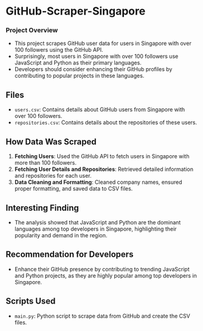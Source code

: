 # GitHub-Scraper-Singapore

### Project Overview
* This project scrapes GitHub user data for users in Singapore with over 100 followers using the GitHub API.
* Surprisingly, most users in Singapore with over 100 followers use JavaScript and Python as their primary languages.
* Developers should consider enhancing their GitHub profiles by contributing to popular projects in these languages.

## Files
* `users.csv`: Contains details about GitHub users from Singapore with over 100 followers.
* `repositories.csv`: Contains details about the repositories of these users.

## How Data Was Scraped
1. **Fetching Users**: Used the GitHub API to fetch users in Singapore with more than 100 followers.
2. **Fetching User Details and Repositories**: Retrieved detailed information and repositories for each user.
3. **Data Cleaning and Formatting**: Cleaned company names, ensured proper formatting, and saved data to CSV files.

## Interesting Finding
* The analysis showed that JavaScript and Python are the dominant languages among top developers in Singapore, highlighting their popularity and demand in the region.

## Recommendation for Developers
* Enhance their GitHub presence by contributing to trending JavaScript and Python projects, as they are highly popular among top developers in Singapore.

## Scripts Used
* `main.py`: Python script to scrape data from GitHub and create the CSV files.

